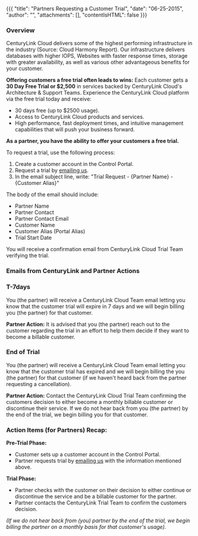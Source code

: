 {{{
  "title": "Partners Requesting a Customer Trial",
  "date": "06-25-2015",
  "author": "",
  "attachments": [],
  "contentIsHTML": false
}}}

### Overview
CenturyLink Cloud delivers some of the highest performing infrastructure in the industry (Source: Cloud Harmony Report). Our infrastructure delivers databases with higher IOPS, Websites with faster response times, storage with greater availability, as well as various other advantageous benefits for your customer.

**Offering customers a free trial often leads to wins:**
Each customer gets a **30 Day Free Trial or $2,500** in services backed by CenturyLink Cloud's Architecture & Support Teams. Experience the CenturyLink Cloud platform via the free trial today and receive:
* 30 days free (up to $2500 usage).
* Access to CenturyLink Cloud products and services.
* High performance, fast deployment times, and intuitive management capabilities that will push your business forward.

**As a partner, you have the ability to offer your customers a free trial.**

To request a trial, use the following process:
1. Create a customer account in the Control Portal.
2. Request a trial by [emailing us](mailto:cloudpartnerhelp@centurylink.com).
3. In the email subject line, write: "Trial Request - {Partner Name} - {Customer Alias}"

The body of the email should include:
* Partner Name
* Partner Contact
* Partner Contact Email
* Customer Name
* Customer Alias (Portal Alias)
* Trial Start Date

You will receive a confirmation email from CenturyLink Cloud Trial Team verifying the trial.

### Emails from CenturyLink and Partner Actions

### T-7days
You (the partner) will receive a CenturyLink Cloud Team email letting you know that the customer trial will expire in 7 days and we will begin billing you (the partner) for that customer.

**Partner Action:** It is advised that you (the partner) reach out to the customer regarding the trial in an effort to help them decide if they want to become a billable customer.

### End of Trial
You (the partner) will receive a CenturyLink Cloud Team email letting you know that the customer trial has expired and we will begin billing the you (the partner) for that customer (if we haven't heard back from the partner requesting a cancellation).

**Partner Action:** Contact the CenturyLink Cloud Trial Team confirming the customers decision to either become a monthly billable customer or discontinue their service. If we do not hear back from you (the partner) by the end of the trial, we begin billing you for that customer.

### Action Items (for Partners) Recap:

**Pre-Trial Phase:**
* Customer sets up a customer account in the Control Portal.
* Partner requests trial by [emailing us](mailto:cloudpartnerhelp@centurylink.com) with the information mentioned above.

**Trial Phase:**
* Partner checks with the customer on their decision to either continue or discontinue the service and be a billable customer for the partner.
* Partner contacts the CenturyLink Trial Team to confirm the customers decision.

*(If we do not hear back from (you) partner by the end of the trial, we begin billing the partner on a monthly basis for that customer's usage).*
